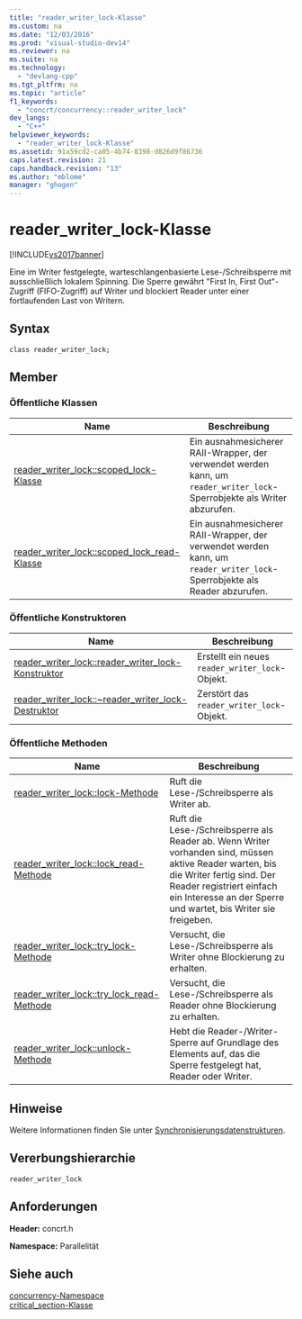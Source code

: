 ```yaml
---
title: "reader_writer_lock-Klasse"
ms.custom: na
ms.date: "12/03/2016"
ms.prod: "visual-studio-dev14"
ms.reviewer: na
ms.suite: na
ms.technology: 
  - "devlang-cpp"
ms.tgt_pltfrm: na
ms.topic: "article"
f1_keywords: 
  - "concrt/concurrency::reader_writer_lock"
dev_langs: 
  - "C++"
helpviewer_keywords: 
  - "reader_writer_lock-Klasse"
ms.assetid: 91a59cd2-ca05-4b74-8398-d826d9f86736
caps.latest.revision: 21
caps.handback.revision: "13"
ms.author: "mblome"
manager: "ghogen"
---
```

# reader_writer_lock-Klasse
[!INCLUDE[vs2017banner](../../../assembler/inline/includes/vs2017banner.md)]

Eine im Writer festgelegte, warteschlangenbasierte Lese\-\/Schreibsperre mit ausschließlich lokalem Spinning.  Die Sperre gewährt "First In, First Out"\-Zugriff \(FIFO\-Zugriff\) auf Writer und blockiert Reader unter einer fortlaufenden Last von Writern.  
  
## Syntax  
  
```  
class reader_writer_lock;  
```  
  
## Member  
  
### Öffentliche Klassen  
  
|Name|**Beschreibung**|  
|----------|----------------------|  
|[reader\_writer\_lock::scoped\_lock\-Klasse](../Topic/reader_writer_lock::scoped_lock%20Class.md)|Ein ausnahmesicherer RAII\-Wrapper, der verwendet werden kann, um `reader_writer_lock`\-Sperrobjekte als Writer abzurufen.|  
|[reader\_writer\_lock::scoped\_lock\_read\-Klasse](../Topic/reader_writer_lock::scoped_lock_read%20Class.md)|Ein ausnahmesicherer RAII\-Wrapper, der verwendet werden kann, um `reader_writer_lock`\-Sperrobjekte als Reader abzurufen.|  
  
### Öffentliche Konstruktoren  
  
|Name|**Beschreibung**|  
|----------|----------------------|  
|[reader\_writer\_lock::reader\_writer\_lock\-Konstruktor](../Topic/reader_writer_lock::reader_writer_lock%20Constructor.md)|Erstellt ein neues `reader_writer_lock`\-Objekt.|  
|[reader\_writer\_lock::~reader\_writer\_lock\-Destruktor](../Topic/reader_writer_lock::~reader_writer_lock%20Destructor.md)|Zerstört das `reader_writer_lock`\-Objekt.|  
  
### Öffentliche Methoden  
  
|Name|**Beschreibung**|  
|----------|----------------------|  
|[reader\_writer\_lock::lock\-Methode](../Topic/reader_writer_lock::lock%20Method.md)|Ruft die Lese\-\/Schreibsperre als Writer ab.|  
|[reader\_writer\_lock::lock\_read\-Methode](../Topic/reader_writer_lock::lock_read%20Method.md)|Ruft die Lese\-\/Schreibsperre als Reader ab.  Wenn Writer vorhanden sind, müssen aktive Reader warten, bis die Writer fertig sind.  Der Reader registriert einfach ein Interesse an der Sperre und wartet, bis Writer sie freigeben.|  
|[reader\_writer\_lock::try\_lock\-Methode](../Topic/reader_writer_lock::try_lock%20Method.md)|Versucht, die Lese\-\/Schreibsperre als Writer ohne Blockierung zu erhalten.|  
|[reader\_writer\_lock::try\_lock\_read\-Methode](../Topic/reader_writer_lock::try_lock_read%20Method.md)|Versucht, die Lese\-\/Schreibsperre als Reader ohne Blockierung zu erhalten.|  
|[reader\_writer\_lock::unlock\-Methode](../Topic/reader_writer_lock::unlock%20Method.md)|Hebt die Reader\-\/Writer\-Sperre auf Grundlage des Elements auf, das die Sperre festgelegt hat, Reader oder Writer.|  
  
## Hinweise  
 Weitere Informationen finden Sie unter [Synchronisierungsdatenstrukturen](../../../parallel/concrt/synchronization-data-structures.md).  
  
## Vererbungshierarchie  
 `reader_writer_lock`  
  
## Anforderungen  
 **Header:** concrt.h  
  
 **Namespace:** Parallelität  
  
## Siehe auch  
 [concurrency\-Namespace](../../../parallel/concrt/reference/concurrency-namespace.md)   
 [critical\_section\-Klasse](../../../parallel/concrt/reference/critical-section-class.md)